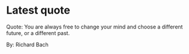 # Latest quote 

Quote: You are always free to change your mind and choose a different future, or a different past. 

By: Richard Bach